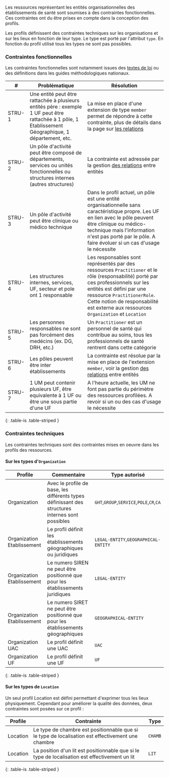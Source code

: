 Les ressources représentant les entités organisationnelles des établissements de santé sont soumises à des contraintes fonctionnelles. Ces contraintes ont du être prises en compte dans la conception des profils.

Les profils définissent des contraintes techniques sur les organisations et sur les lieux en fonction de leur type.
Le type est porté par l'attribut `type`. En fonction du profil utilisé tous les types ne sont pas possibles.

### Contraintes fonctionnelles
Les contraintes fonctionnelles sont notamment issues des [textes de loi](structure_ref_loi.html) ou des définitions dans les guides méthodologiques nationaux.

|#|Problématique|Résolution|
|-------|-------|------------|
|STRU-1|Une entité peut être rattachée à plusieurs entités père : exemple 1 UF peut être rattachée à 1 pôle, 1 Etablissement Géographique, 1 département, etc.|La mise en place d'une extension de type `member` permet de répondre à cette contrainte, plus de détails dans la page sur [les relations](structure_relations.html)|
|STRU-2|Un pôle d'activité peut être composé de départements, services ou unités fonctionnelles ou structures internes (autres structures)|La contrainte est adressée par la gestion [des relations](structure_relations.html) entre entités|
|STRU-3|Un pôle d'activité peut être clinique ou médico technique|Dans le profil actuel, un pôle est une entité organisationnelle sans caractéristique propre. Les UF en lien avec le pôle peuvent être clinique ou médico-technique mais l'information n'est pas porté par le pôle. A faire évoluer si un cas d'usage le nécessite|
|STRU-4|Les structures internes, services, UF, secteur et pole ont 1 responsable|Les responsables sont représentés par des ressources `Practitioner` et le rôle (responsabilité) porté par ces professionnels sur les entités est défini par une ressource `PractitionerRole`. Cette notion de responsabilité est externe aux ressources `Organization` et `Location`|
|STRU-5|Les personnes responsables ne sont pas forcément des medécins (ex. DG, DRH, etc.)|Un `Practitioner` est un personnel de santé qui contribue au soins, tous les professionnels de santé rentrent dans cette catégorie|
|STRU-6|Les pôles peuvent être inter établissements|La contrainte est résolue par la mise en place de l'extension `member`, voir la gestion [des relations](structure_relations.html) entre entités|
|STRU-7|1 UM peut contenir plusieurs UF, être equivalente à 1 UF ou être une sous partie d'une UF|A l'heure actuelle, les UM ne font pas partie du périmètre des ressources profilées. A revoir si un ou des cas d'usage le nécessite|
{: .table-is .table-striped }

### Contraintes techniques 
Les contraintes techniques sont des contraintes mises en oeuvre dans les profils des ressources.

#### Sur les types d'`Organization`

|Profile|Commentaire|Type autorisé|
|-------|-------------|-----------|
|Organization|Avec le profile de base, les différents types définissant des structures internes sont possibles|`GHT`,`GROUP`,`SERVICE`,`POLE`,`CR`,`CA`|
|Organization Etablissement|Le profil définit les établissements géographiques ou juridiques|`LEGAL-ENTITY`,`GEOGRAPHICAL-ENTITY`|
|Organization Etablissement|Le numero SIREN ne peut être positionné que pour les établissements juridiques|`LEGAL-ENTITY`|
|Organization Etablissement|Le numero SIRET ne peut être positionné que pour les établissements géographiques|`GEOGRAPHICAL-ENTITY`|
|Organization UAC|Le profil définit une UAC|`UAC`|
|Organization UF|Le profil définit une UF|`UF`|
{: .table-is .table-striped }

#### Sur les types de `Location`

Un seul profil Location est défini permettant d'exprimer tous les lieux physiquement. Cependant pour améliorer la qualité des données, deux contraintes sont posées sur ce profil :

|Profile|Contrainte|Type|
|-------|-------------|---|
|Location|Le type de chambre est positionnable que si le type de localisation est effectivement une chambre|`CHAMB`|
|Location|La position d'un lit est positionnable que si le type de localisation est effectivement un lit|`LIT`|
{: .table-is .table-striped }


